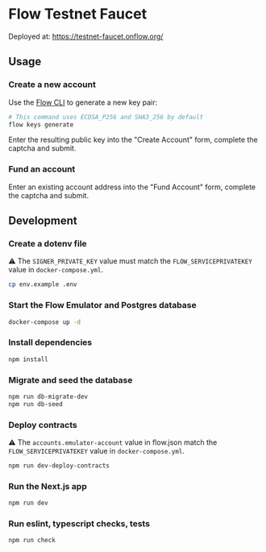 # Flow Testnet Faucet

Deployed at: https://testnet-faucet.onflow.org/

## Usage

### Create a new account

Use the [Flow CLI](https://developers.flow.com/tooling/flow-cli) to generate a new key pair:

```sh
# This command uses ECDSA_P256 and SHA3_256 by default
flow keys generate
```

Enter the resulting public key into the "Create Account" form, complete the captcha and submit.

### Fund an account

Enter an existing account address into the "Fund Account" form, complete the captcha and submit.

## Development

### Create a dotenv file

⚠️ The `SIGNER_PRIVATE_KEY` value must match the `FLOW_SERVICEPRIVATEKEY` value in `docker-compose.yml`.

```sh
cp env.example .env
```

### Start the Flow Emulator and Postgres database

```sh
docker-compose up -d
```

### Install dependencies

```sh
npm install
```

### Migrate and seed the database

```sh
npm run db-migrate-dev
npm run db-seed
```

### Deploy contracts

⚠️ The `accounts.emulator-account` value in flow.json match the `FLOW_SERVICEPRIVATEKEY` value in `docker-compose.yml`.

```sh
npm run dev-deploy-contracts
```

### Run the Next.js app

```sh
npm run dev
```

### Run eslint, typescript checks, tests

```sh
npm run check
```
